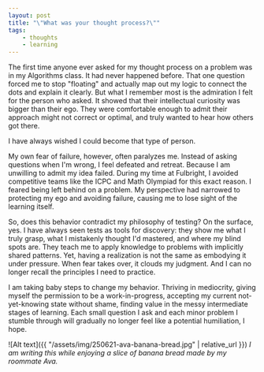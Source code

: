 ```yaml
---
layout: post
title: "\"What was your thought process?\""
tags: 
    - thoughts
    - learning
---
```

The first time anyone ever asked for my thought process on a problem was in my Algorithms class. It had never happened before. That one question forced me to stop "floating" and actually map out my logic to connect the dots and explain it clearly. But what I remember most is the admiration I felt for the person who asked. It showed that their intellectual curiosity was bigger than their ego. They were comfortable enough to admit their approach might not correct or optimal, and truly wanted to hear how others got there.

I have always wished I could become that type of person.

My own fear of failure, however, often paralyzes me. Instead of asking questions when I'm wrong, I feel defeated and retreat. Because I am unwilling to admit my idea failed. During my time at Fulbright, I avoided competitive teams like the ICPC and Math Olympiad for this exact reason. I feared being left behind on a problem. My perspective had narrowed to protecting my ego and avoiding failure, causing me to lose sight of the learning itself. 

So, does this behavior contradict my philosophy of testing? On the surface, yes. I have always seen tests as tools for discovery: they show me what I truly grasp, what I mistakenly thought I'd mastered, and where my blind spots are. They teach me to apply knowledge to problems with implicitly shared patterns. Yet, having a realization is not the same as embodying it under pressure. When fear takes over, it clouds my judgment. And I can no longer recall the principles I need to practice.

I am taking baby steps to change my behavior. Thriving in mediocrity, giving myself the permission to be a work-in-progress, accepting my current not-yet-knowing state without shame, finding value in the messy intermediate stages of learning. Each small question I ask and each minor problem I stumble through will gradually no longer feel like a potential humiliation, I hope.

![Alt text]({{ "/assets/img/250621-ava-banana-bread.jpg"  | relative_url }})
*I am writing this while enjoying a slice of banana bread made by my roommate Ava.*